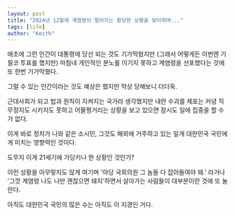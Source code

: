 ```yaml
---
layout: post
title: "2024년 12월에 계염령이 떨어지는 황당한 상황을 맞이하며..."
tags: [life]
author: "Keith"
---
```


애초에 그런 인간이 대통령에 당선 되는 것도 기가막혔지만 (그래서 어떻게든 이번엔 기필코 투표를 했지만) 마침내 개인적인 분노를 이기지 못하고 계염령을 선포했다는 것에 또 한번 기가막혔다.

그럴 수 있는 인간이라는 것도 예상은 했지만 막상 당해보니 더더욱.

근대사회가 되고 법과 원칙이 지켜지는 국가라 생각했지만 내란 수괴를 체포는 커녕 직무정지도 시키지도 못하고 어물쩡거리는 상황을 보고 있으면 잠시도 일에 집중을 할 수가 없다.

이게 바로 정치가 나와 같은 소시민, 그것도 해외에 거주하고 있는 일개 대한민국 국민에게 미치는 영향력인 것이다.

도무지 이게 21세기에 가당키나 한 상황인 것인가? 

이런 상황을 아무렇지도 않게 여기며 '야당 국회의원 그 놈들 다 잡아들여야 돼.' 라거나 '그깟 계염령 나도 나만 괜찮으면 돼지'하면서 살아가는 사람들이 대부분이란 것에 또 놀란다.

아직도 대한민국 국민의 많은 수는 아직도 이 지경인 거다. 